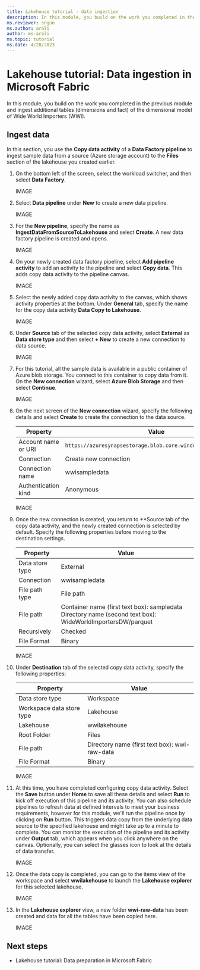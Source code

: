 ```yaml
---
title: Lakehouse tutorial - data ingestion
description: In this module, you build on the work you completed in the previous module and ingest additional tables (dimensions and fact) of a dimensional model.
ms.reviewer: sngun
ms.author: arali
author: ms-arali
ms.topic: tutorial
ms.date: 4/28/2023
---
```


# Lakehouse tutorial: Data ingestion in Microsoft Fabric

In this module, you build on the work you completed in the previous module and ingest additional tables (dimensions and fact) of the dimensional model of Wide World Importers (WWI).

## Ingest data

In this section, you use the **Copy data activity** of a **Data Factory pipeline** to ingest sample data from a source (Azure storage account) to the **Files** section of the lakehouse you created earlier.

1. On the bottom left of the screen, select the workload switcher, and then select **Data Factory**.

   IMAGE

1. Select **Data pipeline** under **New** to create a new data pipeline.

   IMAGE

1. For the **New pipeline**, specify the name as **IngestDataFromSourceToLakehouse** and select **Create**. A new data factory pipeline is created and opens.

   IMAGE

1. On your newly created data factory pipeline, select **Add pipeline activity** to add an activity to the pipeline and select **Copy data**. This adds copy data activity to the pipeline canvas.

   IMAGE

1. Select the newly added copy data activity to the canvas, which shows activity properties at the bottom. Under **General** tab, specify the name for the copy data activity **Data Copy to Lakehouse**.

   IMAGE

1. Under **Source** tab of the selected copy data activity, select **External** as **Data store type** and then select **+ New** to create a new connection to data source.

   IMAGE

1. For this tutorial, all the sample data is available in a public container of Azure blob storage. You connect to this container to copy data from it. On the **New connection** wizard, select **Azure Blob Storage** and then select **Continue**.

   IMAGE

1. On the next screen of the **New connection** wizard, specify the following details and select **Create** to create the connection to the data source.

   | Property | Value |
   |---|---|
   | Account name or URI | `https://azuresynapsestorage.blob.core.windows.net/sampledata` |
   |Connection | Create new connection |
   | Connection name | wwisampledata |
   | Authentication kind | Anonymous |

   IMAGE

1. Once the new connection is created, you return to **Source tab of the copy data activity, and the newly created connection is selected by default. Specify the following properties before moving to the destination settings.

   | Property | Value |
   |---|---|
   | Data store type | External |
   | Connection | wwisampledata |
   | File path type | File path |
   | File path | Container name (first text box): sampledata<br>Directory name (second text box): WideWorldImportersDW/parquet |
   | Recursively | Checked |
   | File Format | Binary |

   IMAGE

1. Under **Destination** tab of the selected copy data activity, specify the following properties:

   | Property | Value |
   |---|---|
   | Data store type | Workspace |
   | Workspace data store type | Lakehouse |
   | Lakehouse | wwilakehouse |
   | Root Folder | Files |
   | File path | Directory name (first text box): wwi-raw-data |
   | File Format | Binary |

   IMAGE

1. At this time, you have completed configuring copy data activity. Select the **Save** button under **Home** to save all these details and select **Run** to kick off execution of this pipeline and its activity. You can also schedule pipelines to refresh data at defined intervals to meet your business requirements, however for this module, we'll run the pipeline once by clicking on **Run** button. This triggers data copy from the underlying data source to the specified lakehouse and might take up to a minute to complete. You can monitor the execution of the pipeline and its activity under **Output** tab, which appears when you click anywhere on the canvas. Optionally, you can select the glasses icon to look at the details of data transfer.

   IMAGE

1. Once the data copy is completed, you can go to the items view of the workspace and select **wwilakehouse** to launch the **Lakehouse explorer** for this selected lakehouse.

   IMAGE

1. In the **Lakehouse explorer** view, a new folder **wwi-raw-data** has been created and data for all the tables have been copied here.

   IMAGE

## Next steps

- Lakehouse tutorial: Data preparation in Microsoft Fabric
